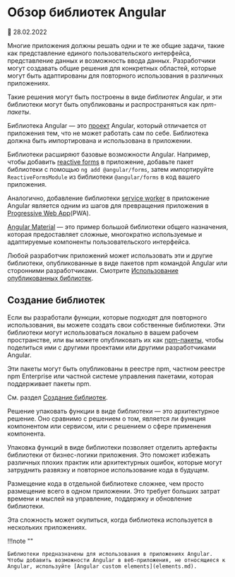 # Обзор библиотек Angular

:date: 28.02.2022

Многие приложения должны решать одни и те же общие задачи, такие как представление единого пользовательского интерфейса, представление данных и возможность ввода данных. Разработчики могут создавать общие решения для конкретных областей, которые могут быть адаптированы для повторного использования в различных приложениях.

Такие решения могут быть построены в виде _библиотек_ Angular, и эти библиотеки могут быть опубликованы и распространяться как _npm-пакеты_.

Библиотека Angular — это [проект](glossary.md#project) Angular, который отличается от приложения тем, что не может работать сам по себе. Библиотека должна быть импортирована и использована в приложении.

Библиотеки расширяют базовые возможности Angular. Например, чтобы добавить [reactive forms](reactive-forms.md) в приложение, добавьте пакет библиотеки с помощью `ng add @angular/forms`, затем импортируйте `ReactiveFormsModule` из библиотеки `@angular/forms` в код вашего приложения.

Аналогично, добавление библиотеки [service worker](service-worker-intro.md) в приложение Angular является одним из шагов для превращения приложения в [Progressive Web App](https://developers.google.com/web/progressive-web-apps)(PWA).

[Angular Material](https://material.angular.io) — это пример большой библиотеки общего назначения, которая предоставляет сложные, многократно используемые и адаптируемые компоненты пользовательского интерфейса.

Любой разработчик приложений может использовать эти и другие библиотеки, опубликованные в виде пакетов npm командой Angular или сторонними разработчиками. Смотрите [Использование опубликованных библиотек](using-libraries.md).

## Создание библиотек

Если вы разработали функции, которые подходят для повторного использования, вы можете создать свои собственные библиотеки. Эти библиотеки могут использоваться локально в вашем рабочем пространстве, или вы можете опубликовать их как [npm-пакеты](npm-packages.md), чтобы поделиться ими с другими проектами или другими разработчиками Angular.

Эти пакеты могут быть опубликованы в реестре npm, частном реестре npm Enterprise или частной системе управления пакетами, которая поддерживает пакеты npm.

См. раздел [Создание библиотек](creating-libraries.md).

Решение упаковать функции в виде библиотеки — это архитектурное решение. Оно сравнимо с решением о том, является ли функция компонентом или сервисом, или с решением о сфере применения компонента.

Упаковка функций в виде библиотеки позволяет отделить артефакты библиотеки от бизнес-логики приложения. Это поможет избежать различных плохих практик или архитектурных ошибок, которые могут затруднить развязку и повторное использование кода в будущем.

Размещение кода в отдельной библиотеке сложнее, чем просто размещение всего в одном приложении. Это требует больших затрат времени и мыслей на управление, поддержку и обновление библиотеки.

Эта сложность может окупиться, когда библиотека используется в нескольких приложениях.

!!!note ""

    Библиотеки предназначены для использования в приложениях Angular. Чтобы добавить возможности Angular в веб-приложения, не относящиеся к Angular, используйте [Angular custom elements](elements.md).
